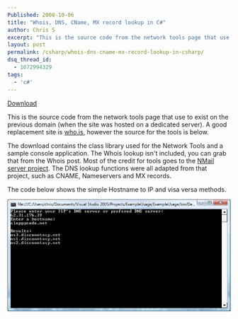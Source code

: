 ```yaml
---
Published: 2008-10-06
title: "Whois, DNS, CName, MX record lookup in C#"
author: Chris S
excerpt: "This is the source code from the network tools page that use to exist on the previous domain (when the site was hosted on a dedicated server). A good replacement site is [who.is][6], however the source for the tools is below."
layout: post
permalink: /csharp/whois-dns-cname-mx-record-lookup-in-csharp/
dsq_thread_id:
  - 1072994329
tags:
  - 'c#'
---
```

[Download][1]

This is the source code from the network tools page that use to exist on the previous domain (when the site was hosted on a dedicated server). A good replacement site is [who.is][2], however the source for the tools is below.

<!--more-->

The download contains the class library used for the Network Tools and a sample console application. The Whois lookup isn't included, you can grab that from the Whois post. Most of the credit for tools goes to the [NMail server project][3]. The DNS lookup functions were all adapted from that project, such as CNAME, Nameservers and MX records.

The code below shows the simple Hostname to IP and visa versa methods.

![Network tools console][4]

<script src="https://gist.github.com/yetanotherchris/4746180.js"></script>

 [1]: /storage/downloads/networktools.zip
 [2]: http://www.who.is/
 [3]: http://sourceforge.net/projects/nmailserver/
 [4]: /wp-content/uploads/2008/10/networktools.gif